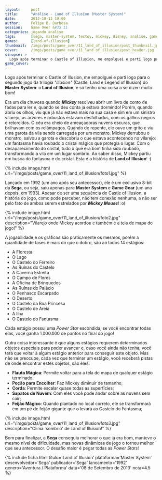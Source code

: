 ```yaml
---
layout:     post
title:      "Análise - Land of Illusion (Master System)"
date:       2013-10-13 19:00
author:     Felipe B. Barbosa
session:    Game Over &#35 11
categories: jogando analise
tags:       [sega, master-system, tectoy, mickey, disney, analise, game-over]
games:      [land-of-illusion]
thumbnail:  /imgs/posts/game_over/11_land_of_illusion/post_thumbnail.jpg
cover:      /imgs/posts/game_over/11_land_of_illusion/post_header.jpg
sinopse: >
  Logo após terminar o Castle of Illusion, me empolguei e parti logo para o segundo jogo da trilogia "Illusion" (Castle, Land e Legend of Illusion) do Master System: o Land of Illusion, e só tenho uma coisa a se dizer: muito bom!
game_cover:
---
```

Logo após terminar o Castle of Illusion, me empolguei e parti logo para o segundo jogo da trilogia *"Illusion"* (Castle, Land e Legend of Illusion) do **Master System**: o **Land of Illusion**, e só tenho uma coisa a se dizer: muito bom!

Era um dia chuvoso quando **_Mickey_** resolveu abrir um livro de conto de fadas para ler e, quando se deu conta já estava dormindo! Porém, quando abriu os olhos, viu que já não estava mais na sua casa e sim em um sinistro vilarejo, as árvores e arbustos estavam desfolhados, com os galhos negros e retorcidos. O céu era cheio de ameaçadoras nuvens escuras, que brilhavam com os relâmpagos. Quando de repente, ele ouve um grito e viu uma garota da vila sendo carregada por um monstro. Mickey derrubou o monstro, salvou a garota e descobriu o que estava acontecendo no vilarejo: um fantasma havia roubado o cristal mágico que protegia o lugar. Com o desaparecimento do cristal, tudo o que era bom tinha sido roubado, transformando a vila em um lugar sombrio. Ao saber disso, Mickey partiu em busca do fantasma e do cristal. Esta é a história de **Land of Illusion**! :)

{% include image.html
  url="/imgs/posts/game_over/11_land_of_illusion/foto1.jpg" %}

Lançado em 1992 (um ano após seu antecessor), ele é um exclusivo 8-bit da **Sega**, ou seja, saiu apenas para **Master System** e **Game Gear** (um ano depois, em 1993). Apesar de ser uma sequência do Castle of Illusion, a história do jogo, como pode perceber, não tem conexão nenhuma, a não ser pelo fato de ambos serem estrelados por **_Mickey Mouse_**! :o)

{% include image.html
  url="/imgs/posts/game_over/11_land_of_illusion/foto2.jpg"
  description="Vilarejo onde Mickey acordou e também é a tela de mapa do jogo!" %}

A jogabilidade e os gráficos são praticamente os mesmos, porém a quantidade de fases é mais do que o dobro, são ao todos 14 estágios:

- A Floresta
- O Lago
- O Castelo do Ferreiro
- As Ruínas do Castelo
- A Caverna Estreita
- O Campo de Flores
- A Oficina de Brinquedos
- As Ruínas do Palácio
- O Penhasco Escarpado
- O Deserto
- O Castelo da Boa Princesa
- O Castelo de Areia
- A Ilha
- O Castelo do Fantasma

Cada estágio possui uma *Power Star* escondida, se você encontrar todas elas, você ganha 1.000.000 de pontos no final do jogo!

Outra coisa interessante é que alguns estágios requerem determinados objetos especiais para poder avançar e, caso você ainda não tenha, você terá que voltar à algum estágio anterior para conseguir este objeto. Mas não se preocupe, cada vez que terminar um estágio, você receberá pistas de onde encontrar estes objetos, são eles:

- **Flauta Mágica**: Permite voltar para a tela do mapa de qualquer estágio terminado;
- **Poção para Encolher**: Faz Mickey diminuir de tamanho;
- **Corda**: Permite escalar quase todas as superfícies;
- **Sapatos de Nuvem**: Com eles você pode andar sobre as nuvens sem cair;
- **Feijão Mágico**: Quando plantado no local correto, ele se transformará em um pé de feijão gigante que o levará ao Castelo do Fantasma;

{% include image.html
  url="/imgs/posts/game_over/11_land_of_illusion/foto3.jpg"
  description="Clima 'sombrio' de Land of Illusion!" %}

Bom para finalizar, a **Sega** conseguiu melhorar o que já era bom, manteve o mesmo nível de dificuldade, mas novas dinâmicas de jogo o tornou melhor que seu antecessor. O desafio maior é pegar todas as *Power Stars*!

{% include ficha.html
  titulo='Land of Illusion'
  plataforma='Master System'
  desenvolvedor='Sega'
  publicador='Sega'
  lancamento='1992'
  genero='Aventura / Plataforma'
  data='08 de Setembro de 2013'
  nota=4.5 %}
